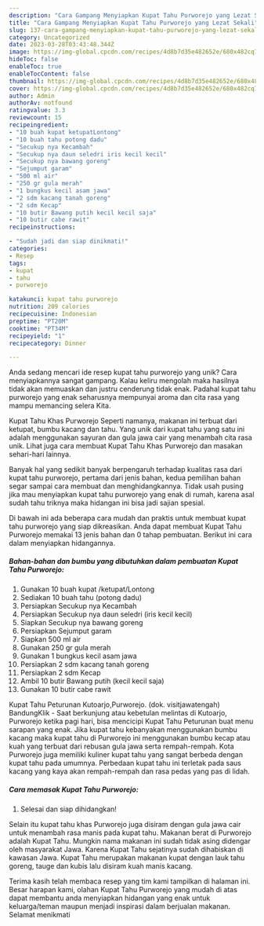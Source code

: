 ```yaml
---
description: "Cara Gampang Menyiapkan Kupat Tahu Purworejo yang Lezat Sekali"
title: "Cara Gampang Menyiapkan Kupat Tahu Purworejo yang Lezat Sekali"
slug: 137-cara-gampang-menyiapkan-kupat-tahu-purworejo-yang-lezat-sekali
category: Uncategorized
date: 2023-03-28T03:43:48.344Z
image: https://img-global.cpcdn.com/recipes/4d8b7d35e482652e/680x482cq70/kupat-tahu-purworejo-foto-resep-utama.jpg
hideToc: false
enableToc: true
enableTocContent: false
thumbnail: https://img-global.cpcdn.com/recipes/4d8b7d35e482652e/680x482cq70/kupat-tahu-purworejo-foto-resep-utama.jpg
cover: https://img-global.cpcdn.com/recipes/4d8b7d35e482652e/680x482cq70/kupat-tahu-purworejo-foto-resep-utama.jpg
author: Admin
authorAv: notfound
ratingvalue: 3.3
reviewcount: 15
recipeingredient:
- "10 buah kupat ketupatLontong"
- "10 buah tahu potong dadu"
- "Secukup nya Kecambah"
- "Secukup nya daun seledri iris kecil kecil"
- "Secukup nya bawang goreng"
- "Sejumput garam"
- "500 ml air"
- "250 gr gula merah"
- "1 bungkus kecil asam jawa"
- "2 sdm kacang tanah goreng"
- "2 sdm Kecap"
- "10 butir Bawang putih kecil kecil saja"
- "10 butir cabe rawit"
recipeinstructions:

- "Sudah jadi dan siap dinikmati!"
categories:
- Resep
tags:
- kupat
- tahu
- purworejo

katakunci: kupat tahu purworejo 
nutrition: 209 calories
recipecuisine: Indonesian
preptime: "PT20M"
cooktime: "PT34M"
recipeyield: "1"
recipecategory: Dinner

---
```





Anda sedang mencari ide resep kupat tahu purworejo yang unik? Cara menyiapkannya sangat gampang. Kalau keliru mengolah maka hasilnya tidak akan memuaskan dan justru cenderung tidak enak. Padahal kupat tahu purworejo yang enak seharusnya mempunyai aroma dan cita rasa yang mampu memancing selera Kita.





Kupat Tahu Khas Purworejo Seperti namanya, makanan ini terbuat dari ketupat, bumbu kacang dan tahu. Yang unik dari kupat tahu yang satu ini adalah menggunakan sayuran dan gula jawa cair yang menambah cita rasa unik. Lihat juga cara membuat Kupat Tahu Khas Purworejo dan masakan sehari-hari lainnya.

Banyak hal yang sedikit banyak berpengaruh terhadap kualitas rasa dari kupat tahu purworejo, pertama dari jenis bahan, kedua pemilihan bahan segar sampai cara membuat dan menghidangkannya. Tidak usah pusing jika mau menyiapkan kupat tahu purworejo yang enak di rumah, karena asal sudah tahu triknya maka hidangan ini bisa jadi sajian spesial.






Di bawah ini ada beberapa cara mudah dan praktis untuk membuat kupat tahu purworejo yang siap dikreasikan. Anda dapat membuat Kupat Tahu Purworejo memakai 13 jenis bahan dan 0 tahap pembuatan. Berikut ini cara dalam menyiapkan hidangannya.

<!--inarticleads1-->

##### Bahan-bahan dan bumbu yang dibutuhkan dalam pembuatan Kupat Tahu Purworejo:

1. Gunakan 10 buah kupat /ketupat/Lontong
1. Sediakan 10 buah tahu (potong dadu)
1. Persiapkan Secukup nya Kecambah
1. Persiapkan Secukup nya daun seledri (iris kecil kecil)
1. Siapkan Secukup nya bawang goreng
1. Persiapkan Sejumput garam
1. Siapkan 500 ml air
1. Gunakan 250 gr gula merah
1. Gunakan 1 bungkus kecil asam jawa
1. Persiapkan 2 sdm kacang tanah goreng
1. Persiapkan 2 sdm Kecap
1. Ambil 10 butir Bawang putih (kecil kecil saja)
1. Gunakan 10 butir cabe rawit


Kupat Tahu Peturunan Kutoarjo,Purworejo. (dok. visitjawatengah) BandungKlik - Saat berkunjung atau kebetulan melintas di Kutoarjo, Purworejo ketika pagi hari, bisa mencicipi Kupat Tahu Peturunan buat menu sarapan yang enak. Jika kupat tahu kebanyakan menggunakan bumbu kacang maka kupat tahu di Purworejo ini menggunakan bumbu kecap atau kuah yang terbuat dari rebusan gula jawa serta rempah-rempah. Kota Purworejo juga memiliki kuliner kupat tahu yang sangat berbeda dengan kupat tahu pada umumnya. Perbedaan kupat tahu ini terletak pada saus kacang yang kaya akan rempah-rempah dan rasa pedas yang pas di lidah. 

<!--inarticleads2-->

##### Cara memasak Kupat Tahu Purworejo:


1. Selesai dan siap dihidangkan!

Selain itu kupat tahu khas Purworejo juga disiram dengan gula jawa cair untuk menambah rasa manis pada kupat tahu. Makanan berat di Purworejo adalah Kupat Tahu. Mungkin nama makanan ini sudah tidak asing didengar oleh masyarakat Jawa. Karena Kupat Tahu sejatinya sudah dihabiskan di kawasan Jawa. Kupat Tahu merupakan makanan kupat dengan lauk tahu goreng, tauge dan kubis lalu disiram kuah manis kacang. 

Terima kasih telah membaca resep yang tim kami tampilkan di halaman ini. Besar harapan kami, olahan Kupat Tahu Purworejo yang mudah di atas dapat membantu anda menyiapkan hidangan yang enak untuk keluarga/teman maupun menjadi inspirasi dalam berjualan makanan. Selamat menikmati
